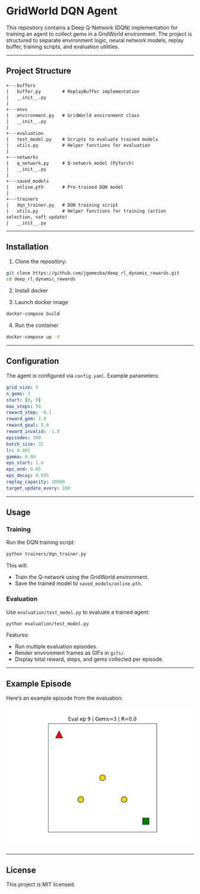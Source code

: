 # GridWorld DQN Agent

This repository contains a Deep Q-Network (DQN) implementation for training an agent to collect gems in a GridWorld environment. The project is structured to separate environment logic, neural network models, replay buffer, training scripts, and evaluation utilities.

---

## Project Structure

```
+---buffers
|   buffer.py        # ReplayBuffer implementation
|   __init__.py
|
+---envs
|   environment.py   # GridWorld environment class
|   __init__.py
|
+---evaluation
|   test_model.py    # Scripts to evaluate trained models
|   utils.py         # Helper functions for evaluation
|
+---networks
|   q_network.py     # Q-network model (PyTorch)
|   __init__.py
|
+---saved_models
|   online.pth       # Pre-trained DQN model
|
+---trainers
|   dqn_trainer.py   # DQN training script
|   utils.py         # Helper functions for training (action selection, soft update)
|   __init__.py
```

---

## Installation

1. Clone the repository:

```bash
git clone https://github.com/jgomezba/deep_rl_dynamic_rewards.git
cd deep_rl_dynamic_rewards
```

2. Install docker

3. Launch docker image

```bash
docker-compose build
```

4. Run the container

```bash
docker-compose up -d
```

---

## Configuration

The agent is configured via `config.yaml`. Example parameters:

```yaml
grid_size: 5
n_gems: 3
start: [0, 0]
max_steps: 50
reward_step: -0.1
reward_gem: 1.0
reward_goal: 5.0
reward_invalid: -1.0
episodes: 500
batch_size: 32
lr: 0.001
gamma: 0.99
eps_start: 1.0
eps_end: 0.05
eps_decay: 0.995
replay_capacity: 10000
target_update_every: 100
```

---

## Usage

### Training

Run the DQN training script:

```bash
python trainers/dqn_trainer.py
```

This will:

- Train the Q-network using the GridWorld environment.
- Save the trained model to `saved_models/online.pth`.

### Evaluation

Use `evaluation/test_model.py` to evaluate a trained agent:

```bash
python evaluation/test_model.py
```

Features:

- Run multiple evaluation episodes.
- Render environment frames as GIFs in `gifs/`.
- Display total reward, steps, and gems collected per episode.

---

## Example Episode

Here’s an example episode from the evaluation:

![Episode 8](gifs/episode_8_20250826_030945.gif)

---

## License

This project is MIT licensed.
